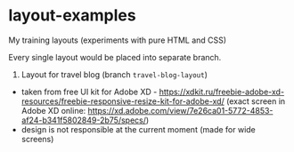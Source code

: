 # layout-examples
My training layouts (experiments with pure HTML and CSS)

Every single layout would be placed into separate branch.

1. Layout for travel blog (branch ```travel-blog-layout```)
- taken from free UI kit for Adobe XD - https://xdkit.ru/freebie-adobe-xd-resources/freebie-responsive-resize-kit-for-adobe-xd/ (exact screen in Adobe XD online: https://xd.adobe.com/view/7e26ca01-5772-4853-af24-b341f5802849-2b75/specs/)
- design is not responsible at the current moment (made for wide screens)
